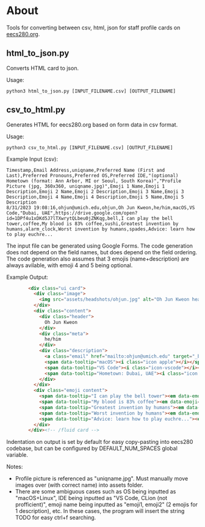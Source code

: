 # About
Tools for converting between csv, html, json for staff profile cards on [eecs280.org](https://www.eecs280.org).

## html_to_json.py
Converts HTML card to json.

Usage:
```terminal
python3 html_to_json.py [INPUT_FILENAME.csv] [OUTPUT_FILENAME]
```

## csv_to_html.py
Generates HTML for eecs280.org based on form data in csv format.

Usage:
```terminal
python3 csv_to_html.py [INPUT_FILENAME.csv] [OUTPUT_FILENAME]
```

Example Input (csv):
```
Timestamp,Email Address,uniqname,Preferred Name (First and Last),Preferred Pronouns,Preferred OS,Preferred IDE,"(optional) Hometown (format: Ann Arbor, MI or Seoul, South Korea)","Profile Picture (jpg, 360x360, uniqname.jpg)",Emoji 1 Name,Emoji 1 Description,Emoji 2 Name,Emoji 2 Description,Emoji 3 Name,Emoji 3 Description,Emoji 4 Name,Emoji 4 Description,Emoji 5 Name,Emoji 5 Description
8/31/2023 19:08:16,ohjun@umich.edu,ohjun,Oh Jun Kweon,he/him,macOS,VS Code,"Dubai, UAE",https://drive.google.com/open?id=1DPf4u1xDKd5J7lTXwrytQLbeu0jZNKqg,bell,I can play the bell tower,coffee,My blood is 83% coffee,sushi,Greatest invention by humans,alarm_clock,Worst invention by humans,spades,Advice: learn how to play euchre...
```
The input file can be generated using Google Forms. The code generation does not depend on the field names, but does depend on the field ordering.
The code generation also assumes that 3 emojis (name+description) are always avilable, with emoji 4 and 5 being optional.

Example Output:
```html
        <div class="ui card">
          <div class="image">
            <img src="assets/headshots/ohjun.jpg" alt="Oh Jun Kweon head shot" />
          </div>
          <div class="content">
            <div class="header">
              Oh Jun Kweon
            </div>
            <div class="meta">
              he/him
            </div>
            <div class="description">
              <a class="email" href="mailto:ohjun@umich.edu" target="_blank" data-tooltip="ohjun@umich.edu"><i class="icon envelope"></i></a>
              <span data-tooltip="macOS"><i class="icon apple"></i></span>
              <span data-tooltip="VS Code"><i class="icon-vscode"></i></span>
              <span data-tooltip="Hometown: Dubai, UAE"><i class="icon map pin"></i></span>
            </div>
          </div>
          <div class="emoji content">
            <span data-tooltip="I can play the bell tower"><em data-emoji="bell"></em></span>
            <span data-tooltip="My blood is 83% coffee"><em data-emoji="coffee"></em></span>
            <span data-tooltip="Greatest invention by humans"><em data-emoji="sushi"></em></span>
            <span data-tooltip="Worst invention by humans"><em data-emoji="alarm_clock"></em></span>
            <span data-tooltip="Advice: learn how to play euchre..."><em data-emoji="spades"></em></span>
          </div>
        </div><!-- /fluid card -->
```

Indentation on output is set by default for easy copy-pasting into eecs280 codebase, but can be configured by DEFAULT_NUM_SPACES global variable.

Notes:
- Profile picture is referenced as "uniqname.jpg". Must manually move images over (with correct name) into assets folder.
- There are some ambiguous cases such as OS being inputted as "macOS+Linux", IDE being inputted as "VS Code, CLion (not profficient)", emoji name being inputted as "emoji1, emoji2" (2 emojis for 1 description), etc. In these cases, the program will insert the string TODO for easy ctrl+f searching.
